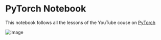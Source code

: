 # PyTorch Notebook 

This notebook follows all the lessons of the YouTube couse on [PyTorch](https://www.youtube.com/watch?v=EMXfZB8FVUA&list=PLqnslRFeH2UrcDBWF5mfPGpqQDSta6VK4&index=1)

![image](https://d1.awsstatic.com/product-marketing/Amazon%20Machine%20Learning/PyTorch_Logo_600x400.2560360867c1eb4cba593aebe81840c961b271ce.png)
